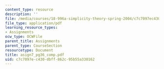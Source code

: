 ```yaml
---
content_type: resource
description: ''
file: /media/courses/18-996a-simplicity-theory-spring-2004/c7c7097ec430dbff862c95b55a330162_asign7_pg36_comp.pdf
file_type: application/pdf
learning_resource_types:
- Assignments
ocw_type: OCWFile
parent_title: Assignments
parent_type: CourseSection
resourcetype: Document
title: asign7_pg36_comp.pdf
uid: c7c7097e-c430-dbff-862c-95b55a330162
---
```

